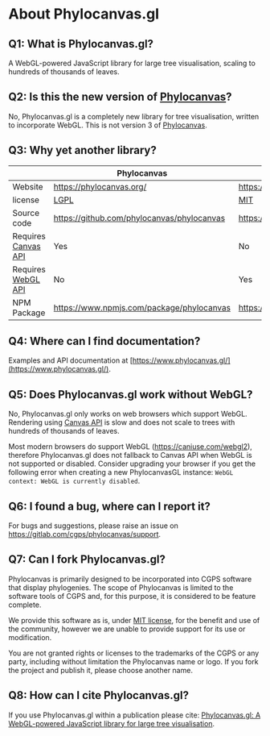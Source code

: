 # About Phylocanvas.gl


## Q1: What is Phylocanvas.gl?

A WebGL-powered JavaScript library for large tree visualisation, scaling to hundreds of thousands of leaves.


## Q2: Is this the new version of [Phylocanvas](https://www.npmjs.com/package/phylocanvas)?

No, Phylocanvas.gl is a completely new library for tree visualisation, written to incorporate WebGL.
This is not version 3 of [Phylocanvas](https://www.npmjs.com/package/phylocanvas).



## Q3: Why yet another library?


|  | Phylocanvas | Phylocanvas.gl |
| ------ | ------ | ------ |
| Website | <https://phylocanvas.org/> | <https://www.phylocanvas.gl/> |
| license | [LGPL](https://github.com/phylocanvas/phylocanvas/blob/master/LICENCE) | [MIT](https://gitlab.com/cgps/phylocanvas/phylocanvas.gl/-/blob/master/LICENSE) |
| Source code | https://github.com/phylocanvas/phylocanvas | https://gitlab.com/cgps/phylocanvas/phylocanvas.gl |
| Requires [Canvas API](https://developer.mozilla.org/en-US/docs/Web/API/Canvas_API) | Yes | No |
| Requires [WebGL API](https://developer.mozilla.org/en-US/docs/Web/API/WebGL_API)| No | Yes |
| NPM Package | <https://www.npmjs.com/package/phylocanvas> | <https://www.npmjs.com/package/@phylocanvas/phylocanvas.gl> |


## Q4: Where can I find documentation?

Examples and API documentation at [https://www.phylocanvas.gl/](https://www.phylocanvas.gl/).



## Q5: Does Phylocanvas.gl work without WebGL? 

No, Phylocanvas.gl only works on web browsers which support WebGL.
Rendering using [Canvas API](https://developer.mozilla.org/en-US/docs/Web/API/Canvas_API) is slow and does not scale to trees with hundreds of thousands of leaves.

Most modern browsers do support WebGL (https://caniuse.com/webgl2),
therefore Phylocanvas.gl does not fallback to Canvas API when WebGL is not supported or disabled.
Consider upgrading your browser if you get the following error when creating a new PhylocanvasGL instance:
`WebGL context: WebGL is currently disabled`.


## Q6: I found a bug, where can I report it?

For bugs and suggestions, please raise an issue on <https://gitlab.com/cgps/phylocanvas/support>.


## Q7: Can I fork Phylocanvas.gl?

Phylocanvas is primarily designed to be incorporated into CGPS software that display phylogenies. The scope of Phylocanvas is limited to the software tools of CGPS and, for this purpose, it is considered to be feature complete.

We provide this software as is, under [MIT license](https://gitlab.com/cgps/phylocanvas/phylocanvas.gl/-/blob/master/LICENSE), for the benefit and use of the community, however we are unable to provide support for its use or modification.

You are not granted rights or licenses to the trademarks of the CGPS or any party, including without limitation the Phylocanvas name or logo.
If you fork the project and publish it, please choose another name.


## Q8: How can I cite Phylocanvas.gl?

If you use Phylocanvas.gl within a publication please cite: [Phylocanvas.gl: A WebGL-powered JavaScript library for large tree visualisation](https://osf.io/nfv6m).

